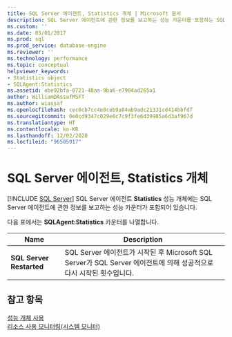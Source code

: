 ```yaml
---
title: SQL Server 에이전트, Statistics 개체 | Microsoft 문서
description: SQL Server 에이전트에 관한 정보를 보고하는 성능 카운터를 포함하는 SQL Server 에이전트 Statistics 성능 개체에 대해 알아봅니다.
ms.custom: ''
ms.date: 03/01/2017
ms.prod: sql
ms.prod_service: database-engine
ms.reviewer: ''
ms.technology: performance
ms.topic: conceptual
helpviewer_keywords:
- Statistics object
- SQLAgent:Statistics
ms.assetid: ebe92bfa-0721-48aa-9ba6-e7904ad265a1
author: WilliamDAssafMSFT
ms.author: wiassaf
ms.openlocfilehash: cec6cb7cc4e8ceb9a84ab9adc21331cd414bbfdf
ms.sourcegitcommit: 0e0cd9347c029e0c7c9f3fe6d39985a6d3af967d
ms.translationtype: HT
ms.contentlocale: ko-KR
ms.lasthandoff: 12/02/2020
ms.locfileid: "96505917"
---
```

# <a name="sql-server-agent-statistics-object"></a>SQL Server 에이전트, Statistics 개체
 [!INCLUDE [SQL Server](../../includes/applies-to-version/sqlserver.md)]
  SQL Server 에이전트 **Statistics** 성능 개체에는 SQL Server 에이전트에 관한 정보를 보고하는 성능 카운터가 포함되어 있습니다.  
  
 다음 표에서는 **SQLAgent:Statistics** 카운터를 나열합니다.  
  
|Name|Description|  
|----------|-----------------|  
|**SQL Server Restarted**|SQL Server 에이전트가 시작된 후 Microsoft SQL Server가 SQL Server 에이전트에 의해 성공적으로 다시 시작된 횟수입니다.|  
  
## <a name="see-also"></a>참고 항목  
 [성능 개체 사용](../../ssms/agent/use-performance-objects.md)   
 [리소스 사용 모니터링&#40;시스템 모니터&#41;](../../relational-databases/performance-monitor/monitor-resource-usage-system-monitor.md)  
  
  

